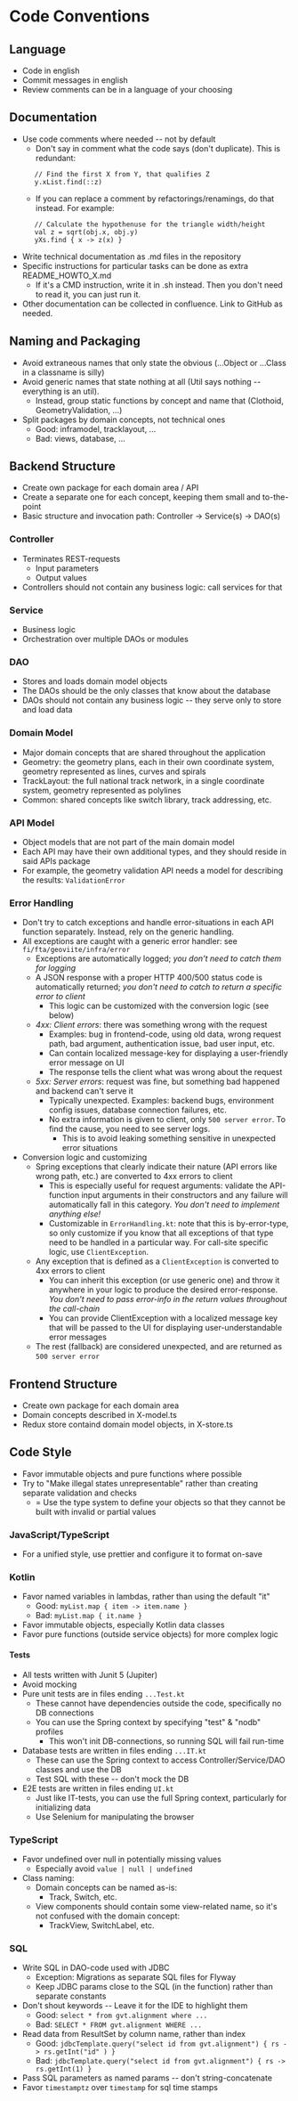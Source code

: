 # Code Conventions

## Language
- Code in english
- Commit messages in english
- Review comments can be in a language of your choosing

## Documentation
- Use code comments where needed -- not by default 
  - Don't say in comment what the code says (don't duplicate). This is redundant:
   ```
      // Find the first X from Y, that qualifies Z
      y.xList.find(::z)
   ```
  - If you can replace a comment by refactorings/renamings, do that instead. For example:
   ```
      // Calculate the hypothenuse for the triangle width/height
      val z = sqrt(obj.x, obj.y)
      yXs.find { x -> z(x) }
   ```
- Write technical documentation as .md files in the repository
- Specific instructions for particular tasks can be done as extra README_HOWTO_X.md
  - If it's a CMD instruction, write it in .sh instead. Then you don't need to read it, you can just run it.
- Other documentation can be collected in confluence. Link to GitHub as needed.

## Naming and Packaging
- Avoid extraneous names that only state the obvious (...Object or ...Class in a classname is silly)
- Avoid generic names that state nothing at all (Util says nothing -- everything is an util). 
  - Instead, group static functions by concept and name that (Clothoid, GeometryValidation, ...)
- Split packages by domain concepts, not technical ones
  - Good: inframodel, tracklayout, ...
  - Bad: views, database, ...

## Backend Structure
- Create own package for each domain area / API
- Create a separate one for each concept, keeping them small and to-the-point
- Basic structure and invocation path: Controller -> Service(s) -> DAO(s)

### Controller
- Terminates REST-requests
  - Input parameters
  - Output values
- Controllers should not contain any business logic: call services for that

### Service
- Business logic
- Orchestration over multiple DAOs or modules

### DAO
- Stores and loads domain model objects
- The DAOs should be the only classes that know about the database 
- DAOs should not contain any business logic -- they serve only to store and load data

### Domain Model
- Major domain concepts that are shared throughout the application
- Geometry: the geometry plans, each in their own coordinate system, geometry represented as lines, curves and spirals
- TrackLayout: the full national track network, in a single coordinate system, geometry represented as polylines
- Common: shared concepts like switch library, track addressing, etc.

### API Model
- Object models that are not part of the main domain model
- Each API may have their own additional types, and they should reside in said APIs package
- For example, the geometry validation API needs a model for describing the results: `ValidationError`

### Error Handling
- Don't try to catch exceptions and handle error-situations in each API function separately. Instead, rely on the generic handling.
- All exceptions are caught with a generic error handler: see `fi/fta/geoviite/infra/error`
  - Exceptions are automatically logged; *you don't need to catch them for logging*
  - A JSON response with a proper HTTP 400/500 status code is automatically returned; *you don't need to catch to return a specific error to client*
    - This logic can be customized with the conversion logic (see below)
  - *4xx: Client errors*: there was something wrong with the request
    - Examples: bug in frontend-code, using old data, wrong request path, bad argument, authentication issue, bad user input, etc.
    - Can contain localized message-key for displaying a user-friendly error message on UI
    - The response tells the client what was wrong about the request
  - *5xx: Server errors*: request was fine, but something bad happened and backend can't serve it 
    - Typically unexpected. Examples: backend bugs, environment config issues, database connection failures, etc.
    - No extra information is given to client, only `500 server error`. To find the cause, you need to see server logs. 
      - This is to avoid leaking something sensitive in unexpected error situations
- Conversion logic and customizing
  - Spring exceptions that clearly indicate their nature (API errors like wrong path, etc.) are converted to 4xx errors to client
    - This is especially useful for request arguments: validate the API-function input arguments in their constructors and any failure will automatically fall in this category. *You don't need to implement anything else!*
    - Customizable in `ErrorHandling.kt`: note that this is by-error-type, so only customize if you know that all exceptions of that type need to be handled in a particular way. For call-site specific logic, use `ClientException`.
  - Any exception that is defined as a `ClientException` is converted to 4xx errors to client
    - You can inherit this exception (or use generic one) and throw it anywhere in your logic to produce the desired error-response. *You don't need to pass error-info in the return values throughout the call-chain*
    - You can provide ClientException with a localized message key that will be passed to the UI for displaying user-understandable error messages
  - The rest (fallback) are considered unexpected, and are returned as `500 server error`

## Frontend Structure
- Create own package for each domain area
- Domain concepts described in X-model.ts
- Redux store containd domain model objects, in X-store.ts

## Code Style
- Favor immutable objects and pure functions where possible
- Try to "Make illegal states unrepresentable" rather than creating separate validation and checks
  - = Use the type system to define your objects so that they cannot be built with invalid or partial values

### JavaScript/TypeScript
- For a unified style, use prettier and configure it to format on-save

### Kotlin
- Favor named variables in lambdas, rather than using the default "it"
  - Good: `myList.map { item -> item.name }`
  - Bad: `myList.map { it.name }`
- Favor immutable objects, especially Kotlin data classes
- Favor pure functions (outside service objects) for more complex logic

#### Tests
- All tests written with Junit 5 (Jupiter)
- Avoid mocking
- Pure unit tests are in files ending `...Test.kt`
  - These cannot have dependencies outside the code, specifically no DB connections
  - You can use the Spring context by specifying "test" & "nodb" profiles
    - This won't init DB-connections, so running SQL will fail run-time
- Database tests are written in files ending `...IT.kt`
  - These can use the Spring context to access Controller/Service/DAO classes and use the DB
  - Test SQL with these -- don't mock the DB
- E2E tests are written in files ending `UI.kt`
  - Just like IT-tests, you can use the full Spring context, particularly for initializing data
  - Use Selenium for manipulating the browser

### TypeScript
- Favor undefined over null in potentially missing values
  - Especially avoid `value | null | undefined`
- Class naming:
  - Domain concepts can be named as-is:
    - Track, Switch, etc.
  - View components should contain some view-related name, so it's not confused with the domain concept:
    - TrackView, SwitchLabel, etc.

### SQL
- Write SQL in DAO-code used with JDBC
  - Exception: Migrations as separate SQL files for Flyway
  - Keep JDBC params close to the SQL (in the function) rather than separate constants
- Don't shout keywords -- Leave it for the IDE to highlight them
  - Good: `select * from gvt.alignment where ...`
  - Bad: `SELECT * FROM gvt.alignment WHERE ...`
- Read data from ResultSet by column name, rather than index
  - Good: `jdbcTemplate.query("select id from gvt.alignment") { rs -> rs.getInt("id" ) }`
  - Bad: `jdbcTemplate.query("select id from gvt.alignment") { rs -> rs.getInt(1) }`
- Pass SQL parameters as named params -- don't string-concatenate
- Favor `timestamptz` over `timestamp` for sql time stamps
